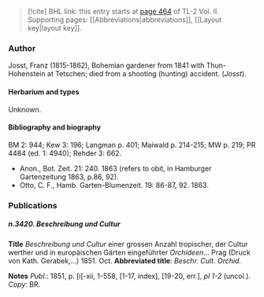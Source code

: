 > [!cite] BHL link: this entry starts at [page 464](https://www.biodiversitylibrary.org/item/103253#page/490/mode/1up) of TL-2 Vol. II.
> Supporting pages: [[Abbreviations|abbreviations]], [[Layout key|layout key]].

### Author

Josst, Franz (1815-1862), Bohemian gardener from 1841 with Thun-Hohenstein at Tetschen; died from a shooting (hunting) accident. (*Josst*).

#### Herbarium and types

Unknown.

#### Bibliography and biography

BM 2: 944; Kew 3: 196; Langman p. 401; Maiwald p. 214-215; MW p. 219; PR 4484 (ed. 1: 4940); Rehder 3: 662.
- Anon., Bot. Zeit. 21: 240. 1863 (refers to obit, in Hamburger Gartenzeitung 1863, p.86, 92).
- Otto, C. F., Hamb. Garten-Blumenzeit. 19: 86-87, 92. 1863.

### Publications

##### n.3420. Beschreibung und Cultur

**Title**
*Beschreibung und Cultur* einer grossen Anzahl tropischer, der Cultur werther und in europäischen Gärten eingeführter *Orchideen*... Prag (Druck von Kath. Gerabek,...) 1851. Oct.
**Abbreviated title**: *Beschr. Cult. Orchid.*

**Notes**
*Publ*.: 1851, p. \[i\[-xii, 1-558, \[1-17, index\], \[19-20, err.\], *pl 1-2* (uncol.). *Copy*: BR.

